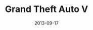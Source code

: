 ---
layout: post
date: 2013-09-17
title: Grand Theft Auto V
developer: Rockstar Games
publisher: Rockstar Games
release_date: 2013-09-17
card-image: 21
banner-image: 27
banner-offset: 60
platforms: ["PlayStation 3", "Xbox 360", "PlayStation 4", "Xbox One", "PC", "PlayStation 5", "Xbox Series X/S"]
genres: ["Action", "Adventure", "Open World"]
themes: ["Crime", "Open World", "Sandbox"]
engine: "RAGE"
photo_mode: true
photo_mode_features: ["Selfie Mode", "Director Mode", "Rockstar Editor"]

# Keep the old image references for backward compatibility
card_image: 21
banner_image: 27
banner_offset: 60

trivia:
  - "GTA V is one of the best-selling video games of all time, with over 185 million copies sold."
  - "The game's development budget was approximately $265 million, making it one of the most expensive games ever made."
---